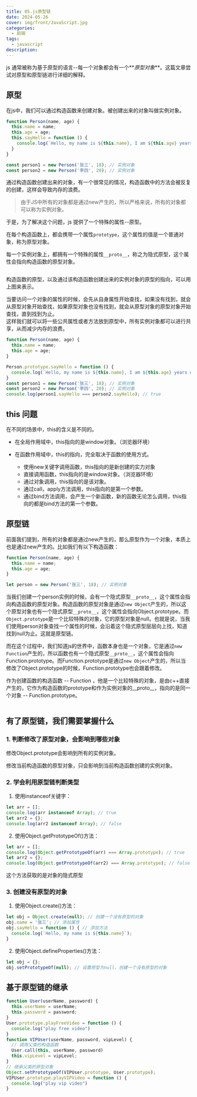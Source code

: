 ```yaml
---
title: 05.js原型链
date: 2024-05-26
cover: img/front/JavaScript.jpg
categories:
  - 前端
tags:
  - javascript
description:
---
```


js 通常被称为基于原型的语言--每一个对象都会有一个**_原型对象_**。这篇文章尝试对原型和原型链进行详细的解释。

## 原型

在js中，我们可以通过构造函数来创建对象。被创建出来的对象叫做实例对象。

```javascript
function Person(name, age) {
  this.name = name;
  this.age = age;
  this.sayHello = function () {
    console.log(`Hello, my name is ${this.name}, I am ${this.age} years old.`);
  }
}

const person1 = new Person('张三', 18); // 实例对象
const person2 = new Person('李四', 20); // 实例对象
```

通过构造函数创建出来的对象，有一个很常见的情况，构造函数中的方法会被反复的创建，这样会导致内存的浪费。    

> 由于JS中所有的对象都是通过new产生的，所以严格来说，所有的对象都可以称为实例对象。

于是，为了解决这个问题，js 提供了一个特殊的属性--原型。

在每个构造函数上，都会携带一个属性`prototype`，这个属性的值是一个普通对象，称为原型对象。

每一个实例对象上，都拥有一个特殊的属性`__proto__`，称之为隐式原型，这个属性会指向构造函数的原型对象。

<Image imgLink="/img/front/原型.png" alt="" />

构造函数的原型，以及通过该构造函数创建出来的实例对象的原型的指向，可以用上图来表示。 

当要访问一个对象的属性的时候，会先从自身属性开始查找，如果没有找到，就会从原型对象开始查找，如果原型对象也没有找到，就会从原型对象的原型对象开始查找，直到找到为止。  
这样我们就可以将一些公共属性或者方法放到原型中，所有实例对象都可以进行共享，从而减少内存的浪费。

```javascript
function Person(name, age) {
  this.name = name;
  this.age = age;
}

Person.prototype.sayHello = function () {
  console.log(`Hello, my name is ${this.name}, I am ${this.age} years old.`);
}
const person1 = new Person('张三', 18); // 实例对象
const person2 = new Person('李四', 20); // 实例对象
console.log(person1.sayHello === person2.sayHello); // true
```
## this 问题

在不同的场景中，this的含义是不同的。  

- 在全局作用域中，this指向的是window对象。（浏览器环境）

- 在函数作用域中，this的指向，完全取决于函数的使用方式。  
  - 使用new关键字调用函数，this指向的是新创建的实力对象  
  - 直接调用函数，this指向的是window对象。（浏览器环境）  
  - 通过对象调用，this指向的是该对象。  
  - 通过call，apply方法调用，this指向的是第一个参数。  
  - 通过bind方法调用，会产生一个新函数，新的函数无论怎么调用，this指向的都是bind方法的第一个参数。  

## 原型链

前面我们提到，所有的对象都是通过new产生的，那么原型作为一个对象，本质上也是通过new产生的。比如我们有以下构造函数：

```javascript
function Person(name, age) {
  this.name = name;
  this.age = age;
}

let person = new Person('张三', 18); // 实例对象
```

当我们创建一个person实例的时候，会有一个隐式原型`__proto__`，这个属性会指向构造函数的原型对象。构造函数的原型对象是通过`new Object`产生的，所以这个原型对象也有一个隐式原型`__proto__`，这个属性会指向Object.prototype。而`Object.prototype`是一个比较特殊的对象，它的原型对象是null。也就是说，当我们使用person对象查找一个属性的时候，会沿着这个隐式原型层层向上找，知道找到null为止。这就是原型链。  

而在这个过程中，我们知道js的世界中，函数本身也是一个对象，它是通过`new Function`产生的，所以函数也有一个隐式原型`__proto__`，这个属性会指向Function.prototype。而Function.prototype是通过`new Object`产生的，所以当修改了Object.prototype的时候，Function.prototype也会跟着修改。

作为创建函数的构造函数 -- Function ，他是一个比较特殊的对象，是由c++直接产生的，它作为构造函数的prototype和作为实例对象的__proto__，指向的是同一个对象 -- Function.prototype。

<Image imgLink="/img/front/原型链.png" alt="" />

## 有了原型链，我们需要掌握什么

### 1. 判断修改了原型对象，会影响到哪些对象

修改Object.prototype会影响到所有的实例对象。

修改当前构造函数的原型对象，只会影响到当前构造函数创建的实例对象。 

### 2. 学会利用原型链判断类型

1. 使用instanceof关键字：

```javascript
let arr = [];
console.log(arr instanceof Array); // true
let arr2 = {};
console.log(arr2 instanceof Array); // false
```

2. 使用Object.getPrototypeOf()方法：

```javascript
let arr = [];
console.log(Object.getPrototypeOf(arr) === Array.prototype); // true
let arr2 = {};
console.log(Object.getPrototypeOf(arr2) === Array.prototype); // false
```
这个方法获取的是对象的隐式原型

### 3. 创建没有原型的对象

1. 使用Object.create()方法：

```javascript
let obj = Object.create(null); // 创建一个没有原型的对象
obj.name = '张三'; // 添加属性
obj.sayHello = function () { // 添加方法
  console.log(`Hello, my name is ${this.name}`);
}
```
2. 使用Object.defineProperties()方法：

```javascript
let obj = {};
obj.setPrototypeOf(null); // 设置原型为null，创建一个没有原型的对象
```

## 基于原型链的继承

```javascript
function User(userName, password) {
  this.userName = userName;
  this.password = password;
}
User.prototype.playFreeVideo = function () {
  console.log("play free video")
}
function VIPUser(userName, password, vipLevel) {
  // 调用父类的构造函数
  User.call(this, userName, password)
  this.vipLevel = vipLevel;
}
// 继承父类的原型对象
Object.setPrototypeOf(VIPUser.prototype, User.prototype);
VIPUser.prototype.playVIPVideo = function () {
  console.log("play vip video")
}
```
